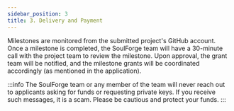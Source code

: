 ```yaml
---
sidebar_position: 3
title: 3. Delivery and Payment
---
```


   Milestones are monitored from the submitted project's GitHub account. Once a milestone is completed, the SoulForge team will have a 30-minute call with the project team to review the milestone. Upon approval, the grant team will be notified, and the milestone grants will be coordinated accordingly (as mentioned in the application).

   :::info
      The SoulForge team or any member of the team will never reach out to applicants asking for funds or requesting private keys. If you receive such messages, it is a scam. Please be cautious and protect your funds.
   :::
